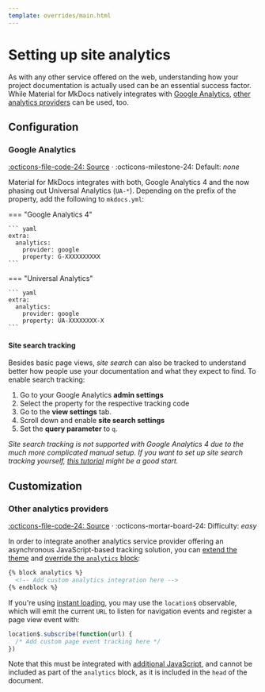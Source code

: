 ```yaml
---
template: overrides/main.html
---
```


# Setting up site analytics

As with any other service offered on the web, understanding how your project
documentation is actually used can be an essential success factor. While
Material for MkDocs natively integrates with [Google Analytics][1], [other
analytics providers][2] can be used, too.

  [1]: https://developers.google.com/analytics
  [2]: #other-analytics-providers

## Configuration

### Google Analytics

[:octicons-file-code-24: Source][3] · :octicons-milestone-24: Default: _none_

Material for MkDocs integrates with both, Google Analytics 4 and the now phasing
out Universal Analytics (`UA-*`). Depending on the prefix of the property, add
the following to `mkdocs.yml`:

=== "Google Analytics 4"

    ``` yaml
    extra:
      analytics:
        provider: google
        property: G-XXXXXXXXXX
    ```

=== "Universal Analytics"

    ``` yaml
    extra:
      analytics:
        provider: google
        property: UA-XXXXXXXX-X
    ```

  [3]: https://github.com/squidfunk/mkdocs-material/blob/master/src/partials/integrations/analytics.html

#### Site search tracking

Besides basic page views, _site search_ can also be tracked to understand better
how people use your documentation and what they expect to find. To enable
search tracking:

1. Go to your Google Analytics __admin settings__
2. Select the property for the respective tracking code
3. Go to the __view settings__ tab.
4. Scroll down and enable __site search settings__
5. Set the __query parameter__ to `q`.

_Site search tracking is not supported with Google Analytics 4 due to the much
more complicated manual setup. If you want to set up site search tracking
yourself, [this tutorial][4] might be a good start._

  [4]: https://www.analyticsmania.com/post/track-site-search-with-google-tag-manager-and-google-analytics/

## Customization

### Other analytics providers

[:octicons-file-code-24: Source][3] ·
:octicons-mortar-board-24: Difficulty: _easy_

In order to integrate another analytics service provider offering an
asynchronous JavaScript-based tracking solution, you can [extend the theme][5]
and [override the `analytics` block][6]:

``` html
{% block analytics %}
  <!-- Add custom analytics integration here -->
{% endblock %}
```

  [5]: ../customization.md#extending-the-theme
  [6]: ../customization.md#overriding-blocks-recommended

If you're using [instant loading][7], you may use the `location$` observable,
which will emit the current `URL` to listen for navigation events and register
a page view event with:

``` js
location$.subscribe(function(url) {
  /* Add custom page event tracking here */
})
```

Note that this must be integrated with [additional JavaScript][8], and cannot be
included as part of the `analytics` block, as it is included in the `head` of
the document.

  [7]: setting-up-navigation.md#instant-loading
  [8]: ../customization.md#additional-javascript
